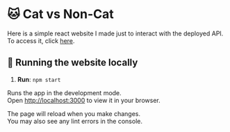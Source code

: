 # 🐱 Cat vs Non-Cat
Here is a simple react website I made just to interact with the deployed API. To access it, click [here](https://njoppi2.github.io/cat-vs-non-cat/).

## 👟 Running the website locally

1. **Run**: `npm start`

Runs the app in the development mode.\
Open [http://localhost:3000](http://localhost:3000) to view it in your browser.

The page will reload when you make changes.\
You may also see any lint errors in the console.
